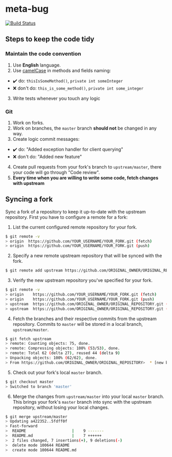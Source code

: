 # meta-bug
[![Build Status](https://travis-ci.org/l14D35/meta-bug.svg?branch=master)](https://travis-ci.org/l14D35/meta-bug)

## Steps to keep the code tidy
### Maintain the code convention
1. Use **English** language.
2. Use [camelCase](https://pl.wikipedia.org/wiki/CamelCase) in methods and fields naming:
- :heavy_check_mark: do: `thisIsSomeMethod()`, `private int someInteger`
- :x: don't do: `this_is_some_method()`, `private int some_integer`
3. Write tests whenever you touch any logic
### Git
1. Work on forks.
2. Work on branches, the `master` branch **should not** be changed in any way.
3. Create logic commit messages:
- :heavy_check_mark: do: "Added exception handler for client querying"
- :x: don't do: "Added new feature"
4. Create pull requests from your fork's branch to `upstream/master`, there your code will go through
"Code review".
5. **Every time when you are willing to write some code, fetch changes with upstream**

## Syncing a fork
Sync a fork of a repository to keep it up-to-date with the upstream repository.
First you have to configure a remote for a fork:
1. List the current configured remote repository for your fork.
```bash
$ git remote -v
> origin  https://github.com/YOUR_USERNAME/YOUR_FORK.git (fetch)
> origin  https://github.com/YOUR_USERNAME/YOUR_FORK.git (push)
```
2. Specify a new remote upstream repository that will be synced with the fork.
```bash
$ git remote add upstream https://github.com/ORIGINAL_OWNER/ORIGINAL_REPOSITORY.git
```
3. Verify the new upstream repository you've specified for your fork.
```bash
$ git remote -v
> origin    https://github.com/YOUR_USERNAME/YOUR_FORK.git (fetch)
> origin    https://github.com/YOUR_USERNAME/YOUR_FORK.git (push)
> upstream  https://github.com/ORIGINAL_OWNER/ORIGINAL_REPOSITORY.git (fetch)
> upstream  https://github.com/ORIGINAL_OWNER/ORIGINAL_REPOSITORY.git (push)
```
4. Fetch the branches and their respective commits from the upstream repository. Commits to `master` will be stored in a local branch, `upstream/master`.
```bash
$ git fetch upstream
> remote: Counting objects: 75, done.
> remote: Compressing objects: 100% (53/53), done.
> remote: Total 62 (delta 27), reused 44 (delta 9)
> Unpacking objects: 100% (62/62), done.
> From https://github.com/ORIGINAL_OWNER/ORIGINAL_REPOSITORY>  * [new branch]      master     -> upstream/master
```
5. Check out your fork's local `master` branch.
```bash
$ git checkout master
> Switched to branch 'master'
```
6. Merge the changes from `upstream/master` into your local `master` branch. This brings your fork's `master` branch into sync with the upstream repository, without losing your local changes.
```bash
$ git merge upstream/master
> Updating a422352..5fdff0f
> Fast-forward
>  README                    |    9 -------
>  README.md                 |    7 ++++++
>  2 files changed, 7 insertions(+), 9 deletions(-)
>  delete mode 100644 README
>  create mode 100644 README.md
```
